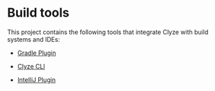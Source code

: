 # Build tools #

This project contains the following tools that integrate Clyze with
build systems and IDEs:

* [Gradle Plugin](gradle-plugin/README.md)

* [Clyze CLI](cli/README.md)

* [IntelliJ Plugin](intellij-plugin/README.md)
